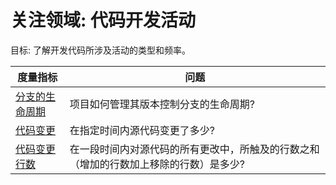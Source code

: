 # 关注领域: 代码开发活动

目标: 了解开发代码所涉及活动的类型和频率。

度量指标 | 问题
--- | ---
[分支的生命周期](branch-lifecycle.md)| 项目如何管理其版本控制分支的生命周期?
[代码变更](code-changes.md) | 在指定时间内源代码变更了多少?
[代码变更行数](code-changes-lines.md) | 在一段时间内对源代码的所有更改中，所触及的行数之和（增加的行数加上移除的行数）是多少?